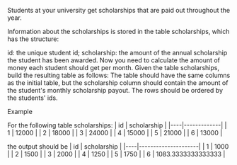 Students at your university get scholarships that are paid out throughout the year.

Information about the scholarships is stored in the table scholarships, which has the structure:

id: the unique student id;
scholarship: the amount of the annual scholarship the student has been awarded.
Now you need to calculate the amount of money each student should get per month. Given the table scholarships, build the resulting table as follows: The table should have the same columns as the initial table, but the scholarship column should contain the amount of the student's monthly scholarship payout. The rows should be ordered by the students' ids.

Example

For the following table scholarships:
| id | scholarship |
|----|-------------|
| 1  | 12000       |
| 2  | 18000       |
| 3  | 24000       |
| 4  | 15000       |
| 5  | 21000       |
| 6  | 13000       |

the output should be
| id | scholarship         |
|----|---------------------|
| 1  | 1000                |
| 2  | 1500                |
| 3  | 2000                |
| 4  | 1250                |
| 5  | 1750                |
| 6  | 1083\.3333333333333 |

